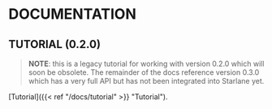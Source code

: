 
# DOCUMENTATION

## TUTORIAL (0.2.0)
>**NOTE**: this is a legacy tutorial for working with version 0.2.0 which will soon be obsolete. The remainder of the docs reference version 0.3.0 which has a very full API but has not been integrated into Starlane yet.
 
[Tutorial]({{< ref "/docs/tutorial" >}} "Tutorial").




